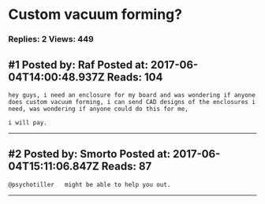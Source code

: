 # Custom vacuum forming?

### Replies: 2 Views: 449

## \#1 Posted by: Raf Posted at: 2017-06-04T14:00:48.937Z Reads: 104

```
hey guys, i need an enclosure for my board and was wondering if anyone does custom vacuum forming, i can send CAD designs of the enclosures i need, was wondering if anyone could do this for me,

i will pay.
```

---
## \#2 Posted by: Smorto Posted at: 2017-06-04T15:11:06.847Z Reads: 87

```
@psychotiller   might be able to help you out.
```

---
